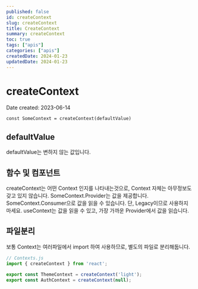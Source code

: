 ```yaml
---
published: false
id: createContext
slug: createContext
title: CreateContext
summary: createContext
toc: true
tags: ["apis"]
categories: ["apis"]
createdDate: 2024-01-23
updatedDate: 2024-01-23
---
```


# createContext

Date created: 2023-06-14

```tsx
const SomeContext = createContext(defaultValue)
```

## defaultValue
defaultValue는 변하지 않는 값입니다.


## 함수 및 컴포넌트
createContext는 어떤 Context 인지를 나타내는것으로, Context 자체는 아무정보도 갖고 있지 않습니다.
SomeContext.Provider는 값을 제공합니다.
SomeContext.Consumer으로 값을 읽을 수 있습니다. 단, Legacy이므로 사용하지 마세요.
useContext는 값을 읽을 수 있고, 가장 가까운 Provider에서 값을 읽습니다.

## 파일분리
보통 Context는 여러파일에서 import 하여 사용하므로, 별도의 파일로 분리해둡니다.
```ts
// Contexts.js
import { createContext } from 'react';

export const ThemeContext = createContext('light');
export const AuthContext = createContext(null);
```

